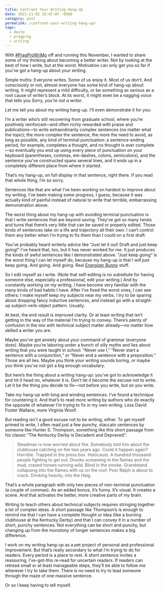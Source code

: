 ```yaml
---
title: Confront Your Writing Hang-Up
date: 2021-11-02 15:47:07 -0500
category: post
permalink: /confront-your-writing-hang-up/
tags:
  - devto
  - pragprog
  - writing
---
```


With
[#PragProWriMo](https://medium.com/pragmatic-programmers/pragprowrimo-starts-november-1st-39329b7ea346)
off and running this November, I wanted to share some of my thinking about becoming a
better writer. Not by looking at the best of how I write, but at the worst. Motivation can only get
you so far if you’ve got a hang-up about your writing.

Simple truths: Everyone writes. Some of us enjoy it. Most of us don’t. And consciously or not,
almost everyone has some kind of hang-up about writing. It might represent a mild difficulty, or be
something as serious as a root cause of writer’s block. At its worst, it might even be a nagging
voice that tells you *Sorry, you’re not a writer.*

Let me tell you about my writing hang-up. I’ll even demonstrate it for you:

I’m a writer who’s still recovering from graduate school, where you’re positively reinforced—and
often richly rewarded with praise and publications—to write extraordinarily complex sentences (no
matter what the topic); the more complex the sentence, the more the need to avoid, as long as
possible, any kind of terminal punctuation: a sentence-ending period, for example, completes a
thought, and no thought is ever complete—so eventually you end up using every piece of punctuation
on your keyboard (parentheses, commas, em-dashes, colons, semicolons), and the sentence you’ve
constructed spans several lines, and it ends up in a completely different place from where it
started.

That’s my hang-up, on full display in that sentence, right there. If you read that whole thing, I’m
so sorry.

Sentences like that are what I’ve been working on hardest to improve about my writing. I’ve been
making some progress, I guess, because it was actually kind of painful instead of natural to write
that terrible, embarrassing demonstration above.

The worst thing about my hang-up with avoiding terminal punctuation is that I write sentences that
are beyond saving. They’ve got so many twists and turns that there’s very little that can be saved
or properly edited. Those kinds of sentences take on a life and trajectory all their own. I can’t
control them any better when I’m trying to fix them than I could on a first draft.

You’ve probably heard writerly advice like “Just let it out! Draft and just keep going!” I've heard
that, too, but it has never worked for me. It just produces the kinds of awful sentences like I
demonstrated above. “Just keep going” is the worst thing I can let myself do, because my hang-up is
that I *will* just keep going. And going. And going. Real [Energizer
Bunny](https://www.energizer.com/energizer-bunny/bunny-timeline) stuff.

So I edit myself as I write. (Note that self-editing is no substitute for having someone else,
especially a professional, edit your writing.) And by constantly working on my writing, I have
become very familiar with the many kinds of bad habits I have. After I’ve fixed the worst ones, I
can see others: I make myself keep my subjects near my verbs. I try to be sparing about dropping
fancy inductive sentences, and instead go with a straight-up subject-verb-object pattern. Usually.

At best, the end result is improved clarity. Or at least writing that isn’t getting in the way of
the material I’m trying to convey. There’s plenty of confusion in the mix with technical subject
matter already—no matter how skilled a writer you are.

Maybe you’ve got anxiety about your command of grammar (everyone does). Maybe you’re laboring under
a bunch of silly myths and lies about writing that you were taught in school: “Never use I,” “Never
start a sentence with a conjunction,” or “Never end a sentence with a preposition.” Those are all
lies. Maybe you think your writing sounds boring, or maybe you think you’ve not got a big enough
vocabulary.

But here’s the thing about a writing hang-up: you’ve got to acknowledge it and hit it head on,
whatever it is. Don’t let it become the excuse not to write. Let it be the thing you decide to
fix—not before you write, but *as* you write.

Take my hang-up with long and winding sentences. I’ve found a technique for countering it. And
that’s to read more writing by authors who do exactly the opposite of whatever I’m trying to fix
in my own writing. Less David Foster Wallace, more Virginia Woolf.

But reading isn't a good excuse not to be writing, either. To get myself primed to write, I often
read just a few punchy, staccato sentences by someone like Hunter S. Thompson, something like this
short passage from his classic “The Kentucky Derby is Decadent and Depraved”:

> Steadman is now worried about fire. Somebody told him about the clubhouse catching on fire two
> years ago. Could it happen again? Horrible. Trapped in the press box. Holocaust. A hundred
> thousand people fighting to get out. Drunks screaming in the flames and the mud, crazed horses
> running wild. Blind in the smoke. Grandstand collapsing into the flames with us on the roof. Poor
> Ralph is about to crack. Drinking heavily, into the Haig.

That’s a whole paragraph with only two pieces of non-terminal punctuation (a couple of commas). As
an added bonus, it’s funny. It’s visual. It creates a scene. And that activates the better, more
creative parts of my brain.

Writing to teach others about technical subjects requires stringing together a lot of complex ideas.
A short passage like Thompson’s is enough to remind me that I can have a complete thought or idea
(like a burning clubhouse at the Kentucky Derby) *and* that I can convey it in a number of short,
punchy sentences. Not everything can be short and punchy, but changing up from the monotony of
longer sentences makes a big difference.

I work on my writing hang-up as a pet project of personal and professional improvement. But that’s
really secondary to what I’m trying to do for readers. Every period is a place to rest. A short
sentence invites a reassuring, I’ve-got-this re-read for uncertain readers. If readers can retread
small or at least manageable steps, they’ll be able to follow me wherever I try to take them. There
is no need to try to lead someone through the maze of one massive sentence.

Or so I keep having to tell myself.
